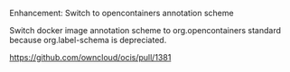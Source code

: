 Enhancement: Switch to opencontainers annotation scheme

Switch docker image annotation scheme to org.opencontainers standard because org.label-schema is depreciated.

https://github.com/owncloud/ocis/pull/1381
